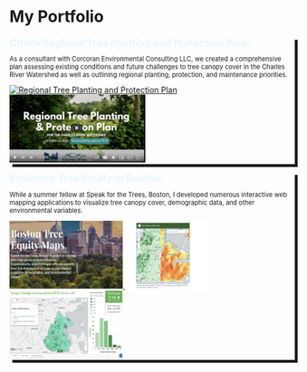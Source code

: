 # My Portfolio
<section style="box-shadow: 5px 5px;">
<b style="color:#E9F6FE;weight:600;font-size:125%">CRWA Regional Tree Planting and Protection Plan:</b>
<p style='font-size:80%'>As a consultant with Corcoran Environmental Consulting LLC, we created a comprehensive plan assessing existing conditions and future challenges to tree canopy cover in the 
Charles River Watershed as well as outlining regional planting, protection, and maintenance priorities.</p>
<a href="https://storymaps.arcgis.com/stories/10fdd6beaffd4f949473a7a6dc70f745" target="_blank">
<img style="border-width=100%;" src="Screenshot 2024-11-11 155553.png" alt="Regional Tree Planting and Protection Plan" width="200" height="120">
</a>
<a href="https://www.youtube.com/watch?v=udjjKjAkaLo" target="_blank">
<img style="border-width=100%;" src="Screenshot 2024-11-11 163106.png" alt="Regional Tree Planting and Protection Plan Webinar" width="240" height="120">
</a>
</section>
<section>
<p>

</p>
<p>

</p>
</section>
<section style="box-shadow: 5px 5px;">
<b style="color:#E9F6FE;weight:600;font-size:125%">Exploring Tree Equity in Boston:</b>
<p style='font-size:80%'>While a summer fellow at Speak for the Trees, Boston, I developed numerous interactive web mapping applications to visualize tree canopy cover, demographic data, and other environmental variables.</p>
<a href="https://treeboston.org/tree-equity-maps/" target="_blank">
<img style="border-width=100%;" src="Screenshot 2024-11-11 164600.png" alt="Tree Equity Maps" width="200" height="120">
</a>
<a href="https://www.wgbh.org/news/local/2023-08-10/the-idea-of-tree-equity-is-taking-root" target="_blank">
<img style="border-width=100%;" src="Screenshot 2024-11-11 164924.png" alt="WGBH Article featuring my tool!" width="150" height="120">
</a>
<a href="https://treeboston.maps.arcgis.com/apps/dashboards/1e15bc2e1d27434db83321cd7edb5977" target="_blank">
<img style="border-width=100%;" src="Screenshot 2024-11-11 164425.png" alt="Tree Canopy Explorer" width="200" height="120">
</a>
</section>
